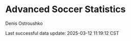 # Advanced Soccer Statistics
Denis Ostroushko

<!-- gfm -->

Last successful data update: 2025-03-12 11:19:12 CST

